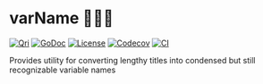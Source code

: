 # varName 🐫🍢🐍
[![Qri](https://img.shields.io/badge/made%20by-qri-magenta.svg?style=flat-square)](https://qri.io)
[![GoDoc](https://godoc.org/github.com/qri-io/varName?status.svg)](http://godoc.org/github.com/qri-io/varName)
[![License](https://img.shields.io/github/license/qri-io/varName.svg?style=flat-square)](./LICENSE)
[![Codecov](https://img.shields.io/codecov/c/github/qri-io/varName.svg?style=flat-square)](https://codecov.io/gh/qri-io/varName)
[![CI](https://img.shields.io/circleci/project/github/qri-io/varName.svg?style=flat-square)](https://circleci.com/gh/qri-io/varName)


Provides utility for converting lengthy titles into condensed but still recognizable variable names

